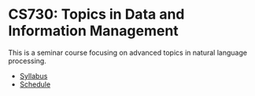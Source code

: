 # CS730: Topics in Data and Information Management

This is a seminar course focusing on advanced topics in natural language processing.


* [Syllabus](doc/syllabus.md)
* [Schedule](doc/schedule.md)
